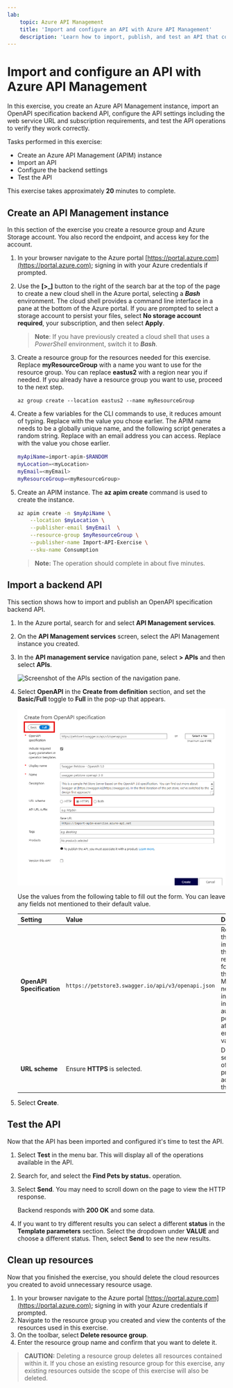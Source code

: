 ```yaml
---
lab:
    topic: Azure API Management
    title: 'Import and configure an API with Azure API Management'
    description: 'Learn how to import, publish, and test an API that conforms to the OpenAPI specification.'
---
```


# Import and configure an API with Azure API Management

In this exercise, you create an Azure API Management instance, import an OpenAPI specification backend API, configure the API settings including the web service URL and subscription requirements, and test the API operations to verify they work correctly.

Tasks performed in this exercise:

* Create an Azure API Management (APIM) instance
* Import an API
* Configure the backend settings
* Test the API

This exercise takes approximately **20** minutes to complete.

## Create an API Management instance

In this section of the exercise you create a resource group and Azure Storage account. You also record the endpoint, and access key for the account.

1. In your browser navigate to the Azure portal [https://portal.azure.com](https://portal.azure.com); signing in with your Azure credentials if prompted.

1. Use the **[\>_]** button to the right of the search bar at the top of the page to create a new cloud shell in the Azure portal, selecting a ***Bash*** environment. The cloud shell provides a command line interface in a pane at the bottom of the Azure portal. If you are prompted to select a storage account to persist your files, select **No storage account required**, your subscription, and then select **Apply**.

    > **Note**: If you have previously created a cloud shell that uses a *PowerShell* environment, switch it to ***Bash***.

1. Create a resource group for the resources needed for this exercise. Replace **myResourceGroup** with a name you want to use for the resource group. You can replace **eastus2** with a region near you if needed. If you already have a resource group you want to use, proceed to the next step.

    ```azurecli
    az group create --location eastus2 --name myResourceGroup
    ```

1. Create a few variables for the CLI commands to use, it reduces amount of typing. Replace **<myLocation>** with the value you chose earlier. The APIM name needs to be a globally unique name, and the following script generates a random string. Replace **<myEmail>** with an email address you can access. Replace **<myResourceGroup>** with the value you chose earlier.

    ```bash
    myApiName=import-apim-$RANDOM
    myLocation=<myLocation>
    myEmail=<myEmail>
    myResourceGroup=<myResourceGroup>
    ```

1. Create an APIM instance. The **az apim create** command is used to create the instance. 

    ```bash
    az apim create -n $myApiName \
        --location $myLocation \
        --publisher-email $myEmail  \
        --resource-group $myResourceGroup \
        --publisher-name Import-API-Exercise \
        --sku-name Consumption 
    ```
    > **Note:** The operation should complete in about five minutes. 

## Import a backend API

This section shows how to import and publish an OpenAPI specification backend API.

1. In the Azure portal, search for and select **API Management services**.

1. On the **API Management services** screen, select the API Management instance you created.

1. In the **API management service** navigation pane, select  **> APIs** and then select **APIs**.

    ![Screenshot of the APIs section of the navigation pane.](./media/select-apis-navigation-pane.png)


1. Select **OpenAPI** in the **Create from definition** section, and set the **Basic/Full** toggle to **Full** in the pop-up that appears.

    ![Screenshot of the OpenAPI dialog box. Fields are detailed in the following table.](./media/create-api.png)

    Use the values from the following table to fill out the form. You can leave any fields not mentioned to their default value.

    | Setting | Value | Description |
    |--|--|--|
    | **OpenAPI Specification** | `https://petstore3.swagger.io/api/v3/openapi.json` | References the service implementing the API, requests are forwarded to this address. Most of the necessary information in the form is automatically populated after you enter this value. |
    | **URL scheme** | Ensure **HTTPS** is selected. | Defines the security level of the HTTP protocol accepted by the API. |

1. Select **Create**.

## Test the API

Now that the API has been imported and configured it's time to test the API.

1. Select **Test** in the menu bar. This will display all of the operations available in the API.

1. Search for, and select the **Find Pets by status.** operation. 

1. Select **Send**. You may need to scroll down on the page to view the HTTP response.

    Backend responds with **200 OK** and some data.

1. If you want to try different results you can select a different **status** in the **Template parameters** section. Select the dropdown under **VALUE** and choose a different status. Then, select **Send** to see the new results.

## Clean up resources

Now that you finished the exercise, you should delete the cloud resources you created to avoid unnecessary resource usage.

1. In your browser navigate to the Azure portal [https://portal.azure.com](https://portal.azure.com); signing in with your Azure credentials if prompted.
1. Navigate to the resource group you created and view the contents of the resources used in this exercise.
1. On the toolbar, select **Delete resource group**.
1. Enter the resource group name and confirm that you want to delete it.

> **CAUTION:** Deleting a resource group deletes all resources contained within it. If you chose an existing resource group for this exercise, any existing resources outside the scope of this exercise will also be deleted.
